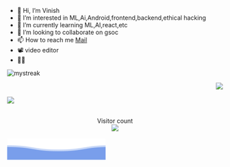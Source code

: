 - 👋 Hi, I’m Vinish
- 👀 I’m interested in ML,Ai,Android,frontend,backend,ethical hacking
- 🌱 I’m currently learning ML,AI,react,etc
- 💞️ I’m looking to collaborate on gsoc
- 📫 How to reach me [Mail](vinishas786@gmail.com)
- 📽 video editor
- 👨‍🎓


<p>
  <img src="https://github-readme-streak-stats.herokuapp.com/?user=vinishhub&theme=tokyonight" alt="mystreak"/>
  </p>
  
<p align="right">
  <a href="https://github.com/vinishhub">
    <span>
 <img height="48%" src="https://github-readme-stats.vercel.app/api?username=vinishhub&include_all_commits=true&count_private=true&show_icons=true&line_height=20&title_color=7A7ADB&icon_color=2234AE&text_color=D3D3D3&bg_color=0,000000,130F40">
      <p>
   <img height="180em" src="https://github-readme-stats.vercel.app/api/top-langs/?username=vinishhub&hide=java&layout=compact&&theme=tokyonight">
    </span></a>
  </p>
</p>



<!---
vinishhub/vinishhub is a ✨ special ✨ repository because its `README.md` (this file) appears on your GitHub profile.
You can click the Preview link to take a look at your changes.
--->
##
<p align="center"> 
  Visitor count<br>
  <img src="https://profile-counter.glitch.me/vinishhub/count.svg" />
</p>


![](https://github.com/arpit0891/arpit0891/blob/main/assets/bottom_header.svg)
